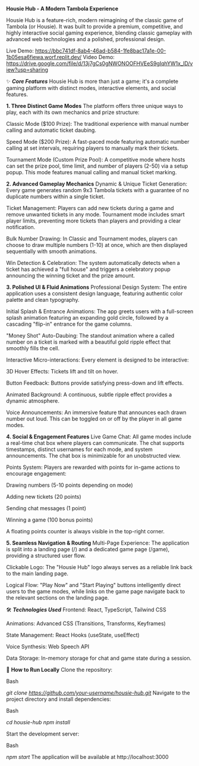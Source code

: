 **Housie Hub - A Modern Tambola Experience**

Housie Hub is a feature-rich, modern reimagining of the classic game of Tambola (or Housie). It was built to provide a premium, competitive, and highly interactive social gaming experience, blending classic gameplay with advanced web technologies and a polished, professional design.

Live Demo: https://bbc741df-8ab4-46ad-b584-1fe8bac17a1e-00-1b05esa6fiewa.worf.replit.dev/
Video Demo: https://drive.google.com/file/d/13j7gCs0gNWONOOFHVEeS9gIqhYW1x_lD/view?usp=sharing

✨ _**Core Features**_
Housie Hub is more than just a game; it's a complete gaming platform with distinct modes, interactive elements, and social features.

**1. Three Distinct Game Modes**
The platform offers three unique ways to play, each with its own mechanics and prize structure:

Classic Mode ($100 Prize): The traditional experience with manual number calling and automatic ticket daubing.

Speed Mode ($200 Prize): A fast-paced mode featuring automatic number calling at set intervals, requiring players to manually mark their tickets.

Tournament Mode (Custom Prize Pool): A competitive mode where hosts can set the prize pool, time limit, and number of players (2-50) via a setup popup. This mode features manual calling and manual ticket marking.

**2. Advanced Gameplay Mechanics**
Dynamic & Unique Ticket Generation: Every game generates random 9x3 Tambola tickets with a guarantee of no duplicate numbers within a single ticket.

Ticket Management: Players can add new tickets during a game and remove unwanted tickets in any mode. Tournament mode includes smart player limits, preventing more tickets than players and providing a clear notification.

Bulk Number Drawing: In Classic and Tournament modes, players can choose to draw multiple numbers (1-10) at once, which are then displayed sequentially with smooth animations.

Win Detection & Celebration: The system automatically detects when a ticket has achieved a "full house" and triggers a celebratory popup announcing the winning ticket and the prize amount.

**3. Polished UI & Fluid Animations**
Professional Design System: The entire application uses a consistent design language, featuring authentic color palette and clean typography.

Initial Splash & Entrance Animations: The app greets users with a full-screen splash animation featuring an expanding gold circle, followed by a cascading "flip-in" entrance for the game columns.

"Money Shot" Auto-Daubing: The standout animation where a called number on a ticket is marked with a beautiful gold ripple effect that smoothly fills the cell.

Interactive Micro-interactions: Every element is designed to be interactive:

3D Hover Effects: Tickets lift and tilt on hover.

Button Feedback: Buttons provide satisfying press-down and lift effects.

Animated Background: A continuous, subtle ripple effect provides a dynamic atmosphere.

Voice Announcements: An immersive feature that announces each drawn number out loud. This can be toggled on or off by the player in all game modes.

**4. Social & Engagement Features**
Live Game Chat: All game modes include a real-time chat box where players can communicate. The chat supports timestamps, distinct usernames for each mode, and system announcements. The chat box is minimizable for an unobstructed view.

Points System: Players are rewarded with points for in-game actions to encourage engagement:

Drawing numbers (5-10 points depending on mode)

Adding new tickets (20 points)

Sending chat messages (1 point)

Winning a game (100 bonus points)

A floating points counter is always visible in the top-right corner.

**5. Seamless Navigation & Routing**
Multi-Page Experience: The application is split into a landing page (/) and a dedicated game page (/game), providing a structured user flow.

Clickable Logo: The "Housie Hub" logo always serves as a reliable link back to the main landing page.

Logical Flow: "Play Now" and "Start Playing" buttons intelligently direct users to the game modes, while links on the game page navigate back to the relevant sections on the landing page.

🛠️ _**Technologies Used**_
Frontend: React, TypeScript, Tailwind CSS

Animations: Advanced CSS (Transitions, Transforms, Keyframes)

State Management: React Hooks (useState, useEffect)

Voice Synthesis: Web Speech API

Data Storage: In-memory storage for chat and game state during a session.

🚀 **How to Run Locally**
Clone the repository:

Bash

_git clone https://github.com/your-username/housie-hub.git_
Navigate to the project directory and install dependencies:

Bash

_cd housie-hub
npm install_

Start the development server:

Bash

_npm start_
The application will be available at http://localhost:3000
